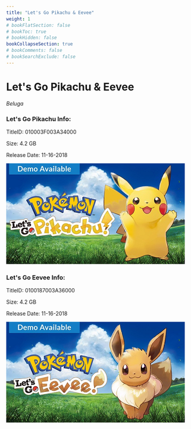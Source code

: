 ```yaml
---
title: "Let's Go Pikachu & Eevee"
weight: 1
# bookFlatSection: false
# bookToc: true
# bookHidden: false
bookCollapseSection: true
# bookComments: false
# bookSearchExclude: false
---
```

# Let's Go Pikachu & Eevee

*Beluga*

### Let's Go Pikachu Info:

TitleID: 010003F003A34000

Size: 4.2 GB

Release Date: 11-16-2018

![Scarlet](/pikachu.jpg)

### Let's Go Eevee Info:

TitleID: 0100187003A36000

Size: 4.2 GB

Release Date: 11-16-2018

![Violet](/eevee.jpg)